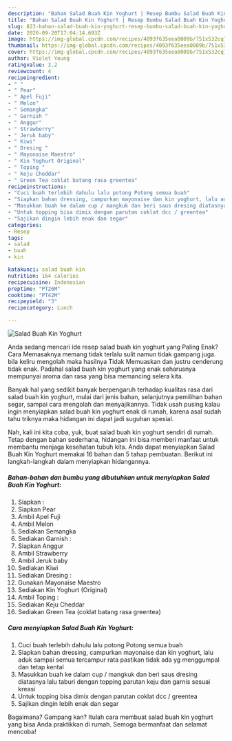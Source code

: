 ```yaml
---
description: "Bahan Salad Buah Kin Yoghurt | Resep Bumbu Salad Buah Kin Yoghurt Yang Lezat Sekali"
title: "Bahan Salad Buah Kin Yoghurt | Resep Bumbu Salad Buah Kin Yoghurt Yang Lezat Sekali"
slug: 823-bahan-salad-buah-kin-yoghurt-resep-bumbu-salad-buah-kin-yoghurt-yang-lezat-sekali
date: 2020-09-20T17:04:14.693Z
image: https://img-global.cpcdn.com/recipes/4093f635eea0009b/751x532cq70/salad-buah-kin-yoghurt-foto-resep-utama.jpg
thumbnail: https://img-global.cpcdn.com/recipes/4093f635eea0009b/751x532cq70/salad-buah-kin-yoghurt-foto-resep-utama.jpg
cover: https://img-global.cpcdn.com/recipes/4093f635eea0009b/751x532cq70/salad-buah-kin-yoghurt-foto-resep-utama.jpg
author: Violet Young
ratingvalue: 3.2
reviewcount: 4
recipeingredient:
- " "
- " Pear"
- " Apel Fuji"
- " Melon"
- " Semangka"
- " Garnish "
- " Anggur"
- " Strawberry"
- " Jeruk baby"
- " Kiwi"
- " Dresing "
- " Mayonaise Maestro"
- " Kin Yoghurt Original"
- " Toping "
- " Keju Cheddar"
- " Green Tea coklat batang rasa greentea"
recipeinstructions:
- "Cuci buah terlebih dahulu lalu potong Potong semua buah"
- "Siapkan bahan dressing, campurkan mayonaise dan kin yoghurt, lalu aduk sampai semua tercampur rata pastikan tidak ada yg menggumpal dan tetap kental"
- "Masukkan buah ke dalam cup / mangkuk dan beri saus dresing diatasnya lalu taburi dengan topping parutan keju dan garnis sesuai kreasi"
- "Untuk topping bisa dimix dengan parutan coklat dcc / greentea"
- "Sajikan dingin lebih enak dan segar"
categories:
- Resep
tags:
- salad
- buah
- kin

katakunci: salad buah kin 
nutrition: 164 calories
recipecuisine: Indonesian
preptime: "PT26M"
cooktime: "PT42M"
recipeyield: "3"
recipecategory: Lunch

---
```



![Salad Buah Kin Yoghurt](https://img-global.cpcdn.com/recipes/4093f635eea0009b/751x532cq70/salad-buah-kin-yoghurt-foto-resep-utama.jpg)

Anda sedang mencari ide resep salad buah kin yoghurt yang Paling Enak? Cara Memasaknya memang tidak terlalu sulit namun tidak gampang juga. bila keliru mengolah maka hasilnya Tidak Memuaskan dan justru cenderung tidak enak. Padahal salad buah kin yoghurt yang enak seharusnya mempunyai aroma dan rasa yang bisa memancing selera kita.

Banyak hal yang sedikit banyak berpengaruh terhadap kualitas rasa dari salad buah kin yoghurt, mulai dari jenis bahan, selanjutnya pemilihan bahan segar, sampai cara mengolah dan menyajikannya. Tidak usah pusing kalau ingin menyiapkan salad buah kin yoghurt enak di rumah, karena asal sudah tahu triknya maka hidangan ini dapat jadi suguhan spesial.




Nah, kali ini kita coba, yuk, buat salad buah kin yoghurt sendiri di rumah. Tetap dengan bahan sederhana, hidangan ini bisa memberi manfaat untuk membantu menjaga kesehatan tubuh kita. Anda dapat menyiapkan Salad Buah Kin Yoghurt memakai 16 bahan dan 5 tahap pembuatan. Berikut ini langkah-langkah dalam menyiapkan hidangannya.

<!--inarticleads1-->

##### Bahan-bahan dan bumbu yang dibutuhkan untuk menyiapkan Salad Buah Kin Yoghurt:

1. Siapkan  :
1. Siapkan  Pear
1. Ambil  Apel Fuji
1. Ambil  Melon
1. Sediakan  Semangka
1. Sediakan  Garnish :
1. Siapkan  Anggur
1. Ambil  Strawberry
1. Ambil  Jeruk baby
1. Sediakan  Kiwi
1. Sediakan  Dresing :
1. Gunakan  Mayonaise Maestro
1. Sediakan  Kin Yoghurt (Original)
1. Ambil  Toping :
1. Sediakan  Keju Cheddar
1. Sediakan  Green Tea (coklat batang rasa greentea)




<!--inarticleads2-->

##### Cara menyiapkan Salad Buah Kin Yoghurt:

1. Cuci buah terlebih dahulu lalu potong Potong semua buah
1. Siapkan bahan dressing, campurkan mayonaise dan kin yoghurt, lalu aduk sampai semua tercampur rata pastikan tidak ada yg menggumpal dan tetap kental
1. Masukkan buah ke dalam cup / mangkuk dan beri saus dresing diatasnya lalu taburi dengan topping parutan keju dan garnis sesuai kreasi
1. Untuk topping bisa dimix dengan parutan coklat dcc / greentea
1. Sajikan dingin lebih enak dan segar




Bagaimana? Gampang kan? Itulah cara membuat salad buah kin yoghurt yang bisa Anda praktikkan di rumah. Semoga bermanfaat dan selamat mencoba!
